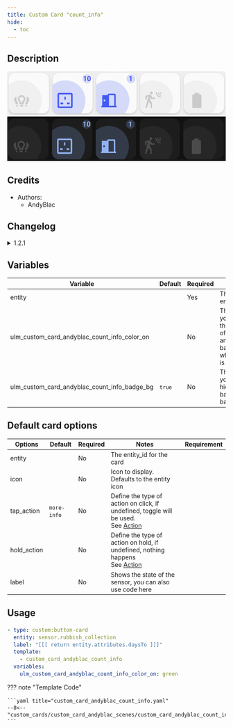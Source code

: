 ```yaml
---
title: Custom Card "count_info"
hide:
  - toc
---
```

<!-- markdownlint-disable MD046 -->

## Description

![example-image-light](../../assets/img/custom_card_andyblac_count_info/custom_card_andyblac_count_info_light.png)
![example-image-dark](../../assets/img/custom_card_andyblac_count_info/custom_card_andyblac_count_info_dark.png)

## Credits

- Authors:
    - AndyBlac

## Changelog

<details>
<summary>1.2.1</summary>
Initial release
</details>

## Variables

| Variable                                     | Default | Required    | Notes             |
|----------------------------------------------|---------|-------------|-------------------|
| entity                                       |         | Yes         | The sensor entity |
| ulm_custom_card_andyblac_count_info_color_on |         | No          | This lets you change the colour of the icon and background, when state is 'on' |
| ulm_custom_card_andyblac_count_info_badge_bg | `true`  | No          | This lets you show / hide the badge background |

## Default card options

| Options                                | Default         | Required    | Notes          | Requirement |
|----------------------------------------|-----------------|-------------|----------------|-------------|
| entity                                 |                 | No          | The entity_id for the card | |
| icon                                   |                 | No          | Icon to display. Defaults to the entity icon | |
| tap_action                             | `more-info`     | No          | Define the type of action on click, if undefined, toggle will be used.</br>See [Action](https://github.com/custom-cards/button-card#Action)| |
| hold_action                            |                 | No          | Define the type of action on hold, if undefined, nothing happens</br> See [Action](https://github.com/custom-cards/button-card#Action)| |
| label                                  |                 | No          | Shows the state of the sensor, you can also use code here |

## Usage

```yaml
- type: custom:button-card
  entity: sensor.rubbish_collection
  label: "[[[ return entity.attributes.daysTo ]]]"
  template:
    - custom_card_andyblac_count_info
  variables:
    ulm_custom_card_andyblac_count_info_color_on: green
```

??? note "Template Code"

    ```yaml title="custom_card_andyblac_count_info.yaml"
    --8<-- "custom_cards/custom_card_andyblac_scenes/custom_card_andyblac_count_info.yaml"
    ```
